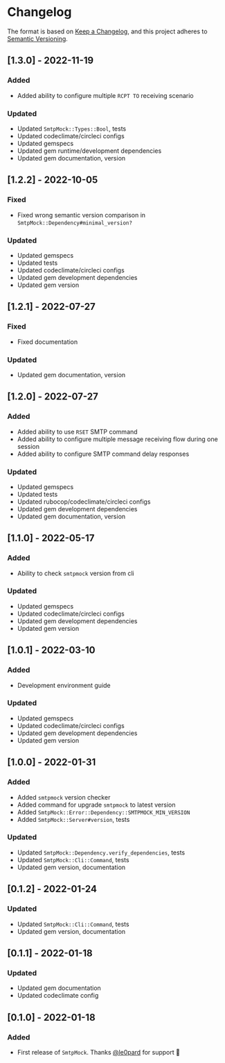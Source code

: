 # Changelog

The format is based on [Keep a Changelog](https://keepachangelog.com/en/1.0.0/), and this project adheres to [Semantic Versioning](https://semver.org/spec/v2.0.0.html).

## [1.3.0] - 2022-11-19

### Added

- Added ability to configure multiple `RCPT TO` receiving scenario

### Updated

- Updated `SmtpMock::Types::Bool`, tests
- Updated codeclimate/circleci configs
- Updated gemspecs
- Updated gem runtime/development dependencies
- Updated gem documentation, version

## [1.2.2] - 2022-10-05

### Fixed

- Fixed wrong semantic version comparison in `SmtpMock::Dependency#minimal_version?`

### Updated

- Updated gemspecs
- Updated tests
- Updated codeclimate/circleci configs
- Updated gem development dependencies
- Updated gem version

## [1.2.1] - 2022-07-27

### Fixed

- Fixed documentation

### Updated

- Updated gem documentation, version

## [1.2.0] - 2022-07-27

### Added

- Added ability to use `RSET` SMTP command
- Added ability to configure multiple message receiving flow during one session
- Added ability to configure SMTP command delay responses

### Updated

- Updated gemspecs
- Updated tests
- Updated rubocop/codeclimate/circleci configs
- Updated gem development dependencies
- Updated gem documentation, version

## [1.1.0] - 2022-05-17

### Added

- Ability to check `smtpmock` version from cli

### Updated

- Updated gemspecs
- Updated codeclimate/circleci configs
- Updated gem development dependencies
- Updated gem version

## [1.0.1] - 2022-03-10

### Added

- Development environment guide

### Updated

- Updated gemspecs
- Updated codeclimate/circleci configs
- Updated gem development dependencies
- Updated gem version

## [1.0.0] - 2022-01-31

### Added

- Added `smtpmock` version checker
- Added command for upgrade `smtpmock` to latest version
- Added `SmtpMock::Error::Dependency::SMTPMOCK_MIN_VERSION`
- Added `SmtpMock::Server#version`, tests

### Updated

- Updated `SmtpMock::Dependency.verify_dependencies`, tests
- Updated `SmtpMock::Cli::Command`, tests
- Updated gem version, documentation

## [0.1.2] - 2022-01-24

### Updated

- Updated `SmtpMock::Cli::Command`, tests
- Updated gem version, documentation

## [0.1.1] - 2022-01-18

### Updated

- Updated gem documentation
- Updated codeclimate config

## [0.1.0] - 2022-01-18

### Added

- First release of `SmtpMock`. Thanks [@le0pard](https://github.com/le0pard) for support 🚀
